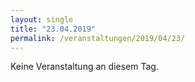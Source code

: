 ```yaml
---
layout: single
title: "23.04.2019"
permalink: /veranstaltungen/2019/04/23/
---
```


Keine Veranstaltung an diesem Tag.
